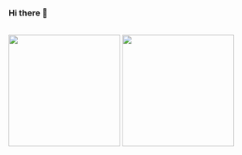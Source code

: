 ### Hi there 👋

<!--
**MarceloMendes94/MarceloMendes94** is a ✨ _special_ ✨ repository because its `README.md` (this file) appears on your GitHub profile.

Here are some ideas to get you started:

- 🔭 I’m currently working on ...
- 🌱 I’m currently learning ...
- 👯 I’m looking to collaborate on ...
- 🤔 I’m looking for help with ...
- 💬 Ask me about ...
- 📫 How to reach me: ...
- 😄 Pronouns: ...
- ⚡ Fun fact: ...
-->
<div style="display:inline_block"> <br>
  <img height='220em' src='https://github-readme-stats.vercel.app/api?username=MarceloMendes94&show_icons=true&theme=radical' />
  <img height='220em' src='https://github-readme-stats.vercel.app/api/top-langs/?username=MarceloMendes94&theme=radical' />
</div>
